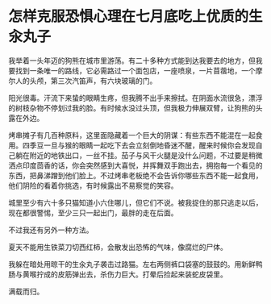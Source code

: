 # 怎样克服恐惧心理在七月底吃上优质的生汆丸子

我举着一头年迈的狗熊在城市里游荡。有二十多种方式能到达我要去的地方，但我要找到一条唯一的路线，它必需路过一个面包店，一座喷泉，一片苜蓿地，一个摩尔人的头颅，第三次汽笛声，有六块玻璃的门。   
  
阳光很毒。汗流下来蛰的眼睛生疼，但我腾不出手来擦拭。在阴面水流很急，漂浮的树枝杂物不停划过我的脸。有时候水没过头顶，但我极力伸展双臂，让狗熊的头露在外边。   
  
烤串摊子有几百种原料，这里面隐藏着一个巨大的阴谋：有些东西不能混在一起食用。四季豆一旦与猴的眼睛一起吃下去会立刻倒地昏迷不醒，醒来时候你会发现自己躺在附近的地铁出口，一丝不挂。茄子与风干火腿是没什么问题，不过要是稍微洒点印度茴香的话，你会突然感到大喜悦，并挥舞双手跑出去，拥抱每一个看见的东西，把鼻涕蹭到他们脸上。不过烤串老板绝不会告诉你哪些东西不能一起食用，他们阴险的看着你挑选，有时候露出不易察觉的笑容。   
  
城里至少有六十多只猫知道小六住哪儿，但它们不说。被我捉住的那只逃走以后，现在都很警惕，至少三只一起出门，最胖的走在后面。   
  
不过我还有另外一种方法。   
  
夏天不能用生铁菜刀切西红柿，会散发出恐怖的气味，像腐烂的尸体。   
  
我躲在暗处用晾干的生汆丸子袭击过路猫。左右两侧裤口袋塞的鼓鼓的。用新鲜鸭肠与黄喉拧成的皮筋弹出去，杀伤力巨大。打晕后捡起来装蛇皮袋里。   
  
满载而归。

